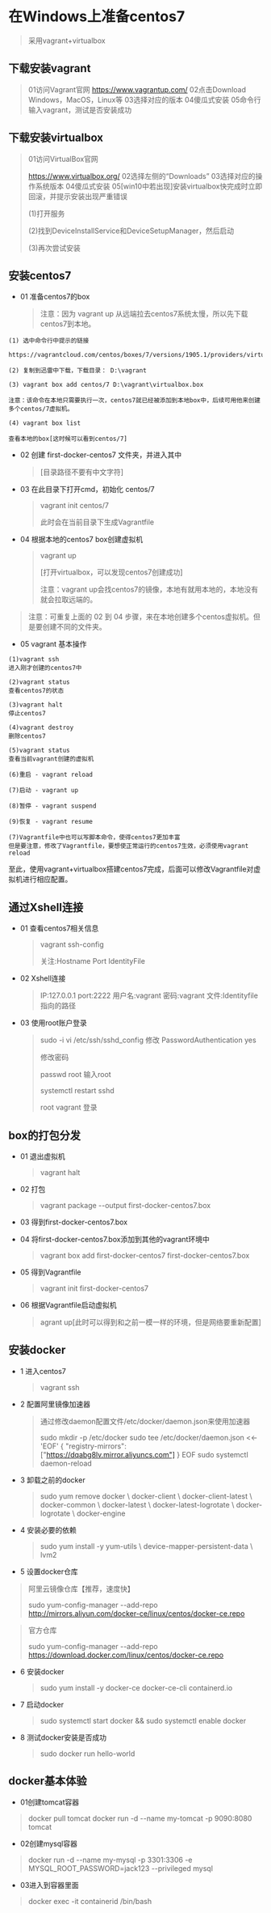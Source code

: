 # 在Windows上准备centos7

> 采用vagrant+virtualbox

## 下载安装vagrant

>01访问Vagrant官网 
>https://www.vagrantup.com/
>02点击Download 
>Windows，MacOS，Linux等 
>03选择对应的版本
>04傻瓜式安装 
>05命令行输入vagrant，测试是否安装成功

## 下载安装virtualbox

> 01访问VirtualBox官网
>
> https://www.virtualbox.org/
> 02选择左侧的“Downloads”
> 03选择对应的操作系统版本
> 04傻瓜式安装 
> 05[win10中若出现]安装virtualbox快完成时立即回滚，并提示安装出现严重错误
>
> (1)打开服务
>
> (2)找到DeviceInstallService和DeviceSetupManager，然后启动
>
> (3)再次尝试安装

## 安装centos7

- 01 准备centos7的box

  > 注意：因为 vagrant up 从远端拉去centos7系统太慢，所以先下载centos7到本地。

```
(1) 选中命令行中提示的链接

https://vagrantcloud.com/centos/boxes/7/versions/1905.1/providers/virtualbox.box

(2) 复制到迅雷中下载，下载目录： D:\vagrant

(3) vagrant box add centos/7 D:\vagrant\virtualbox.box

注意：该命令在本地只需要执行一次，centos7就已经被添加到本地box中，后续可用他来创建多个centos/7虚拟机。

(4) vagrant box list

查看本地的box[这时候可以看到centos/7]
```

- 02 创建 first-docker-centos7 文件夹，并进入其中

  > [目录路径不要有中文字符]

- 03 在此目录下打开cmd，初始化 centos/7

  > vagrant init centos/7
  >
  > 此时会在当前目录下生成Vagrantfile 

- 04 根据本地的centos7 box创建虚拟机

  > vagrant up 
  >
  > [打开virtualbox，可以发现centos7创建成功]
  >
  > 注意：vagrant up会找centos7的镜像，本地有就用本地的，本地没有就会拉取远端的。

> 注意：可重复上面的 02 到 04 步骤，来在本地创建多个centos虚拟机。但是要创建不同的文件夹。

- 05 vagrant 基本操作

```
(1)vagrant ssh
进入刚才创建的centos7中

(2)vagrant status
查看centos7的状态

(3)vagrant halt
停止centos7

(4)vagrant destroy
删除centos7 

(5)vagrant status
查看当前vagrant创建的虚拟机

(6)重启 - vagrant reload

(7)启动 - vagrant up

(8)暂停 - vagrant suspend

(9)恢复 - vagrant resume

(7)Vagrantfile中也可以写脚本命令，使得centos7更加丰富
但是要注意，修改了Vagrantfile，要想使正常运行的centos7生效，必须使用vagrant reload

```

至此，使用vagrant+virtualbox搭建centos7完成，后面可以修改Vagrantfile对虚拟机进行相应配置。



## 通过Xshell连接

- 01 查看centos7相关信息

  > vagrant ssh-config
  >
  > 关注:Hostname Port  IdentityFile

- 02 Xshell连接

  > IP:127.0.0.1 
  > port:2222 
  > 用户名:vagrant 
  > 密码:vagrant 
  > 文件:Identityfile指向的路径

- 03 使用root账户登录

  > sudo -i 
  > vi /etc/ssh/sshd_config 
  > 修改 PasswordAuthentication yes
  >
  > 修改密码
  >
  > passwd root 输入root
  >
  > systemctl restart sshd 
  >
  > root vagrant 登录



## box的打包分发

- 01 退出虚拟机

  > vagrant halt

- 02 打包

  > vagrant package --output first-docker-centos7.box

- 03 得到first-docker-centos7.box

- 04 将first-docker-centos7.box添加到其他的vagrant环境中

  > vagrant box add first-docker-centos7 first-docker-centos7.box

- 05 得到Vagrantfile

  > vagrant init first-docker-centos7

- 06 根据Vagrantfile启动虚拟机

  > agrant up[此时可以得到和之前一模一样的环境，但是网络要重新配置]



## 安装docker

- 1 进入centos7

  > vagrant ssh

- 2 配置阿里镜像加速器

  >通过修改daemon配置文件/etc/docker/daemon.json来使用加速器
  >
  >sudo mkdir -p /etc/docker
  >sudo tee /etc/docker/daemon.json <<-'EOF'
  >{
  >  "registry-mirrors": ["https://dqabg8lv.mirror.aliyuncs.com"]
  >}
  >EOF
  >sudo systemctl daemon-reload

- 3 卸载之前的docker

  > sudo yum remove docker \ docker-client \ docker-client-latest \ docker-common \ docker-latest \ docker-latest-logrotate \ docker-logrotate \ docker-engine 
  
- 4 安装必要的依赖

  > sudo yum install -y yum-utils \ device-mapper-persistent-data \ lvm2
  >
  
- 5 设置docker仓库

> 阿里云镜像仓库【推荐，速度快】
>
> sudo yum-config-manager --add-repo http://mirrors.aliyun.com/docker-ce/linux/centos/docker-ce.repo

> 官方仓库
>
> sudo yum-config-manager --add-repo https://download.docker.com/linux/centos/docker-ce.repo

- 6 安装docker

  > sudo yum install -y docker-ce docker-ce-cli containerd.io

- 7 启动docker

  > sudo systemctl start docker && sudo systemctl enable docker

- 8 测试docker安装是否成功

  > sudo docker run hello-world



## docker基本体验

- 01创建tomcat容器

> docker pull tomcat 
> docker run -d --name my-tomcat -p 9090:8080 tomcat

- 02创建mysql容器

> docker run -d --name my-mysql -p 3301:3306 -e MYSQL_ROOT_PASSWORD=jack123 --privileged mysql

- 03进入到容器里面

> docker exec -it containerid /bin/bash

